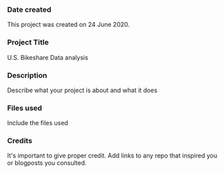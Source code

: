
### Date created
This project was created on 24 June 2020.

### Project Title
U.S. Bikeshare Data analysis


### Description
Describe what your project is about and what it does

### Files used
Include the files used

### Credits
It's important to give proper credit. Add links to any repo that inspired you or blogposts you consulted.
